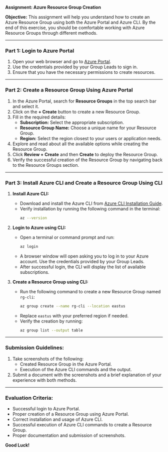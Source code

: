 **Assignment: Azure Resource Group Creation**

**Objective:**
This assignment will help you understand how to create an Azure Resource Group using both the Azure Portal and Azure CLI. By the end of this exercise, you should be comfortable working with Azure Resource Groups through different methods.

---

### **Part 1: Login to Azure Portal**
1. Open your web browser and go to [Azure Portal](https://portal.azure.com/).
2. Use the credentials provided by your Group Leads to sign in.
3. Ensure that you have the necessary permissions to create resources.

---

### **Part 2: Create a Resource Group Using Azure Portal**
1. In the Azure Portal, search for **Resource Groups** in the top search bar and select it.
2. Click on the **+ Create** button to create a new Resource Group.
3. Fill in the required details:
   - **Subscription:** Select the appropriate subscription.
   - **Resource Group Name:** Choose a unique name for your Resource Group.
   - **Region:** Select the region closest to your users or application needs.
4. Explore and read about all the available options while creating the Resource Group.
5. Click **Review + Create** and then **Create** to deploy the Resource Group.
6. Verify the successful creation of the Resource Group by navigating back to the Resource Groups section.

---

### **Part 3: Install Azure CLI and Create a Resource Group Using CLI**
1. **Install Azure CLI:**
   - Download and install the Azure CLI from [Azure CLI Installation Guide](https://learn.microsoft.com/en-us/cli/azure/install-azure-cli).
   - Verify installation by running the following command in the terminal:
     ```sh
     az --version
     ```

2. **Login to Azure using CLI:**
   - Open a terminal or command prompt and run:
     ```sh
     az login
     ```
   - A browser window will open asking you to log in to your Azure account. Use the credentials provided by your Group Leads.
   - After successful login, the CLI will display the list of available subscriptions.

3. **Create a Resource Group using CLI:**
   - Run the following command to create a new Resource Group named `rg-cli`:
     ```sh
     az group create --name rg-cli --location eastus
     ```
   - Replace `eastus` with your preferred region if needed.
   - Verify the creation by running:
     ```sh
     az group list --output table
     ```

---

### **Submission Guidelines:**
1. Take screenshots of the following:
   - Created Resource Group in the Azure Portal.
   - Execution of the Azure CLI commands and the output.
2. Submit a document with the screenshots and a brief explanation of your experience with both methods.

---

### **Evaluation Criteria:**
- Successful login to Azure Portal.
- Proper creation of a Resource Group using Azure Portal.
- Correct installation and usage of Azure CLI.
- Successful execution of Azure CLI commands to create a Resource Group.
- Proper documentation and submission of screenshots.

**Good Luck!**

